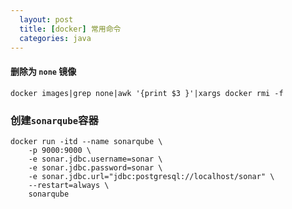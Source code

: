 ```yaml
---
  layout: post
  title: [docker] 常用命令
  categories: java
---
```


#### 删除为 `none` 镜像

~~~shell
docker images|grep none|awk '{print $3 }'|xargs docker rmi -f
~~~

### 创建`sonarqube`容器

~~~shell
docker run -itd --name sonarqube \
    -p 9000:9000 \
    -e sonar.jdbc.username=sonar \
    -e sonar.jdbc.password=sonar \
    -e sonar.jdbc.url="jdbc:postgresql://localhost/sonar" \
    --restart=always \
    sonarqube
~~~
